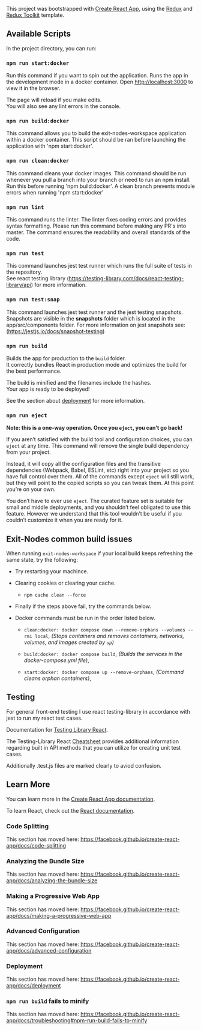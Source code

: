 This project was bootstrapped with [Create React App](https://github.com/facebook/create-react-app), using the [Redux](https://redux.js.org/) and [Redux Toolkit](https://redux-toolkit.js.org/) template.

## Available Scripts

In the project directory, you can run:

### `npm run start:docker`

Run this command if you want to spin out the application.
Runs the app in the development mode in a docker container.
Open [http://localhost:3000](http://localhost:3000) to view it in the browser.

The page will reload if you make edits.<br />
You will also see any lint errors in the console.

### `npm run build:docker`

This command allows you to build the exit-nodes-workspace application within a docker container.
This script should be ran before launching the application with 'npm start:docker'.

### `npm run clean:docker`

This command cleans your docker images. This command should be run whenever you pull a branch into your branch or need to run an npm install. Run this before running 'npm build:docker'. A clean branch prevents module errors when running 'npm start:docker'

### `npm run lint`

This command runs the linter. The linter fixes coding errors and provides syntax formatting. Please run this command before making any PR's into master. The command ensures the readability and overall standards of the code.

### `npm run test`

This command launches jest test runner which runs the full suite of tests in the repository.<br />
See react testing library (https://testing-library.com/docs/react-testing-library/api) for more information.

### `npm run test:snap`

This command launches jest test runner and the jest testing snapshots. Snapshots are visible in the **snapshots** folder which is located in the app/src/components folder. For more information on jest snapshots see: (https://jestjs.io/docs/snapshot-testing)

### `npm run build`

Builds the app for production to the `build` folder.<br />
It correctly bundles React in production mode and optimizes the build for the best performance.

The build is minified and the filenames include the hashes.<br />
Your app is ready to be deployed!

See the section about [deployment](https://facebook.github.io/create-react-app/docs/deployment) for more information.

### `npm run eject`

**Note: this is a one-way operation. Once you `eject`, you can’t go back!**

If you aren’t satisfied with the build tool and configuration choices, you can `eject` at any time. This command will remove the single build dependency from your project.

Instead, it will copy all the configuration files and the transitive dependencies (Webpack, Babel, ESLint, etc) right into your project so you have full control over them. All of the commands except `eject` will still work, but they will point to the copied scripts so you can tweak them. At this point you’re on your own.

You don’t have to ever use `eject`. The curated feature set is suitable for small and middle deployments, and you shouldn’t feel obligated to use this feature. However we understand that this tool wouldn’t be useful if you couldn’t customize it when you are ready for it.

## Exit-Nodes common build issues

 When running `exit-nodes-workspace`
 if your local build keeps refreshing the same state,
 try the following:

 - Try restarting your machince.
 - Clearing cookies or clearing your cache.

    - `npm cache clean --force`

 - Finally if the steps above fail, try the commands below.
 - Docker commands must be run in the order listed below.

    - `clean:docker: docker compose down --remove-orphans --volumes --rmi local`,
     _(Stops containers and removes containers, networks, volumes, and images created by `up`)_

   - `build:docker: docker compose build`,
     _(Builds the services in the docker-compose.yml file)_,

   - `start:docker: docker compose up --remove-orphans`,
     _(Command cleans orphan containers)_,



## Testing

For general front-end testing I use react testing-library in accordance with jest to run my react test cases.

Documentation for [Testing Library React](https://testing-library.com/docs/).

The Testing-Library React [Cheatsheet](https://testing-library.com/docs/react-testing-library/cheatsheet/) provides additional information regarding built in API methods that you can utilize for creating unit test cases.

Additionally .test.js files are marked clearly to aviod confusion.

## Learn More

You can learn more in the [Create React App documentation](https://facebook.github.io/create-react-app/docs/getting-started).

To learn React, check out the [React documentation](https://reactjs.org/).

### Code Splitting

This section has moved here: https://facebook.github.io/create-react-app/docs/code-splitting

### Analyzing the Bundle Size

This section has moved here: https://facebook.github.io/create-react-app/docs/analyzing-the-bundle-size

### Making a Progressive Web App

This section has moved here: https://facebook.github.io/create-react-app/docs/making-a-progressive-web-app

### Advanced Configuration

This section has moved here: https://facebook.github.io/create-react-app/docs/advanced-configuration

### Deployment

This section has moved here: https://facebook.github.io/create-react-app/docs/deployment

### `npm run build` fails to minify

This section has moved here: https://facebook.github.io/create-react-app/docs/troubleshooting#npm-run-build-fails-to-minify

